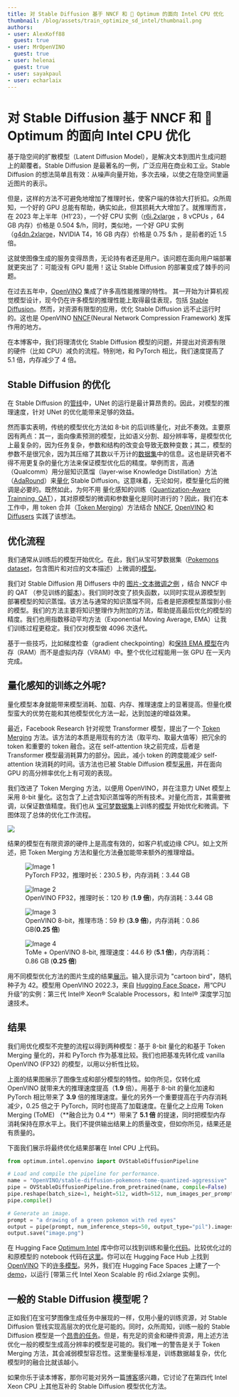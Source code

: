 ```yaml
---
title: 对 Stable Diffusion 基于 NNCF 和 🤗 Optimum 的面向 Intel CPU 优化 
thumbnail: /blog/assets/train_optimize_sd_intel/thumbnail.png
authors:
- user: AlexKoff88
  guest: true
- user: MrOpenVINO
  guest: true
- user: helenai
  guest: true
- user: sayakpaul
- user: echarlaix
---
```


# 对 Stable Diffusion 基于 NNCF 和 🤗 Optimum 的面向 Intel CPU 优化 

基于隐空间的扩散模型（Latent Diffusion Model），是解决文本到图片生成问题上的颠覆者。Stable Diffusion 是最著名的一例，广泛应用在商业和工业。Stable Diffusion 的想法简单且有效：从噪声向量开始，多次去噪，以使之在隐空间里逼近图片的表示。

但是，这样的方法不可避免地增加了推理时长，使客户端的体验大打折扣。众所周知，一个好的 GPU 总能有帮助，确实如此，但其损耗大大增加了。就推理而言，在 2023 年上半年（H1'23），一个好 CPU 实例（[r6i.2xlarge](https://aws.amazon.com/ec2/instance-types/r6g/) ，8 vCPUs ，64 GB 内存）价格是 0.504 $/h，同时，类似地，一个好 GPU 实例（[g4dn.2xlarge](https://aws.amazon.com/ec2/instance-types/g4/)，NVIDIA T4，16 GB 内存）价格是 0.75 $/h ，是前者的近 1.5 倍。


这就使图像生成的服务变得昂贵，无论持有者还是用户。该问题在面向用户端部署就更突出了：可能没有 GPU 能用！这让 Stable Diffusion 的部署变成了棘手的问题。

在过去五年中，[OpenVINO](https://docs.openvino.ai/) 集成了许多高性能推理的特性。 其一开始为计算机视觉模型设计，现今仍在许多模型的推理性能上取得最佳表现，包括 [Stable Diffusion](https://huggingface.co/blog/stable-diffusion-inference-intel)。然而，对资源有限型的应用，优化 Stable Diffusion 远不止运行时的。这也是 OpenVINO [NNCF](https://github.com/openvinotoolkit/nncf)(Neural Network Compression Framework) 发挥作用的地方。

在本博客中，我们将理清优化 Stable Diffusion 模型的问题，并提出对资源有限的硬件（比如 CPU）减负的流程。特别地，和 PyTorch 相比，我们速度提高了 5.1 倍，内存减少了 4 倍。 <!--考证如何翻译-->

## Stable Diffusion 的优化

在 Stable Diffusion 的[管线](https://huggingface.co/docs/diffusers/api/pipelines/stable_diffusion/overview)中，UNet 的运行是最计算昂贵的。因此，对模型的推理速度，针对 UNet 的优化能带来足够的效益。

然而事实表明，传统的模型优化方法如 8-bit 的后训练量化，对此不奏效。主要原因有两点：其一，面向像素预测的模型，比如语义分割、超分辨率等，是模型优化上最复杂的，因为任务复杂，参数和结构的改变会导致无数种变数；其二，模型的参数不是很冗余，因为其压缩了其数以千万计的[数据集](https://laion.ai/blog/laion-5b/)中的信息。这也是研究者不得不用更复杂的量化方法来保证模型优化后的精度。举例而言，高通（Qualcomm）用分层知识蒸馏（layer-wise Knowledge Distillation）方法（[AdaRound](https://arxiv.org/abs/2004.10568)）来[量化](https://www.qualcomm.com/news/onq/2023/02/worlds-first-on-device-demonstration-of-stable-diffusion-on-android) Stable Diffusion。这意味着，无论如何，模型量化后的微调是必要的。既然如此，为何不用 量化感知的训练（[Quantization-Aware Trainning, QAT](https://arxiv.org/abs/1712.05877)），其对原模型的微调和参数量化是同时进行的？<!--意思到了，，，“和训练一样”就不翻译了-->因此，我们在本工作中，用 token 合并（[Token Merging](https://arxiv.org/abs/2210.09461)）方法结合 [NNCF](https://github.com/openvinotoolkit/nncf), [OpenVINO](https://www.intel.com/content/www/us/en/developer/tools/openvino-toolkit/overview.html) 和 [Diffusers](https://github.com/huggingface/diffusers) 实践了该想法。

## 优化流程

我们通常从训练后的模型开始优化。在此，我们从宝可梦数据集（[Pokemons dataset](https://huggingface.co/datasets/lambdalabs/pokemon-blip-captions)，包含图片和对应的文本描述）上微调的[模型](https://huggingface.co/svjack/Stable-Diffusion-Pokemon-en)。

我们对 Stable Diffusion 用 Diffusers 中的 [图片-文本微调之例](https://huggingface.co/docs/diffusers/training/text2image) ，结合 NNCF 中的 QAT （参见训练的[脚本](https://github.com/huggingface/optimum-intel/tree/main/examples/openvino/stable-diffusion)）。我们同时改变了损失函数，以同时实现从源模型到部署模型的知识蒸馏。该方法与通常的知识蒸馏不同，后者是把源模型蒸馏到小些的模型。我们的方法主要将知识整理作为附加的方法，帮助提高最后优化的模型的精度。我们也用指数移动平均方法（Exponential Moving Average, EMA）<!--? 不懂“excluding quantizers”在说什么-->让我们训练过程更稳定。我们仅对模型做 4096 次迭代。

基于一些技巧，比如梯度检查（gradient checkpointing<!--存在问题。。。-->）和[保持 EMA 模型](https://github.com/huggingface/optimum-intel/blob/bbbe7ff0e81938802dbc1d234c3dcdf58ef56984/examples/openvino/stable-diffusion/train_text_to_image_qat.py#L941)在内存（RAM）而不是虚拟内存（VRAM）中。整个优化过程能用一张 GPU 在一天内完成。

## 量化感知的训练之外呢?

量化模型本身就能带来模型消耗、加载、内存、推理速度上的显著提高。但量化模型蛮大的优势在能和其他模型优化方法一起，达到加速的增益效果。

最近，Facebook Research 针对视觉 Transformer 模型，提出了一个 [Token Merging](https://arxiv.org/abs/2210.09461) 方法。该方法的本质是用现有的方法（取平均、取最大值等）把冗余的 token 和重要的 token 融合。这在 self-attention 块之前完成，后者是 Transformer 模型最消耗算力的部分。因此，减小 token 的跨度能减少 self-attention 块消耗的时间。该方法也已被 Stable Diffusion 模型[采用](https://arxiv.org/pdf/2303.17604.pdf)，并在面向 GPU 的高分辨率优化上有可观的表现。

我们改进了 Token Merging 方法，以便用 OpenVINO，并在注意力 UNet 模型上采用 8-bit 量化<!--不确定是否有失偏颇-->。这包含了上述含知识蒸馏等的所有技术。对量化而言，其需要微调，以保证数值精度。我们也从 [宝可梦数据集](https://huggingface.co/datasets/lambdalabs/pokemon-blip-captions)上训练的[模型](https://huggingface.co/svjack/Stable-Diffusion-Pokemon-en) 开始优化和微调。下图体现了总体的优化工作流程。

![](https://huggingface.co/datasets/huggingface/documentation-images/resolve/main/blog/train-optimize-sd-intel/overview.png)

结果的模型在有限资源的硬件上是高度有效的，如客户机或边缘 CPU。如上文所述，把 Token Merging 方法和量化方法叠加能带来额外的推理增益。

<div class="flex flex-row">
<div class="grid grid-cols-2 gap-4">
<figure>
<img class="max-w-full rounded-xl border-2 border-solid border-gray-600" src="https://huggingface.co/datasets/huggingface/documentation-images/resolve/main/blog/train-optimize-sd-intel/image_torch.png" alt="Image 1" />
<figcaption class="mt-2 text-center text-sm text-gray-500">PyTorch FP32，推理时长：230.5 秒，内存消耗：3.44 GB</figcaption>
</figure>
<figure>
<img class="max-w-full rounded-xl border-2 border-solid border-gray-600" src="https://huggingface.co/datasets/huggingface/documentation-images/resolve/main/blog/train-optimize-sd-intel/image_fp32.png" alt="Image 2" />
<figcaption class="mt-2 text-center text-sm text-gray-500">OpenVINO FP32，推理时长：120 秒 (<b>1.9 倍</b>)，内存消耗：3.44 GB</figcaption>
</figure>
<figure>
<img class="max-w-full rounded-xl border-2 border-solid border-gray-600" src="https://huggingface.co/datasets/huggingface/documentation-images/resolve/main/blog/train-optimize-sd-intel/image_quantized.png" alt="Image 3" />
<figcaption class="mt-2 text-center text-sm text-gray-500">OpenVINO 8-bit，推理市场：59 秒 (<b>3.9 倍</b>)，内存消耗：0.86 GB(<b>0.25 倍</b>)</figcaption>
</figure>
<figure>
<img class="max-w-full rounded-xl border-2 border-solid border-gray-600" src="https://huggingface.co/datasets/huggingface/documentation-images/resolve/main/blog/train-optimize-sd-intel/image_tome_quantized.png" alt="Image 4" />
<figcaption class="mt-2 text-center text-sm text-gray-500">ToMe + OpenVINO 8-bit, 推理速度：44.6 秒 (<b>5.1 倍</b>)，内存消耗：0.86 GB (<b>0.25 倍</b>)</figcaption>
</figure>
</div>
</div>

用不同模型优化方法的图片生成的结果[展示](https://huggingface.co/spaces/AlexKoff88/stable_diffusion)。输入提示词为 "cartoon bird"，随机种子为 42。模型用 OpenVINO 2022.3，来自 [Hugging Face Space](https://huggingface.co/docs/hub/spaces-overview)，用“CPU 升级”的实例：第三代 Intel® Xeon® Scalable Processors，和 Intel® 深度学习加速技术。

## 结果

我们用优化模型不完整的流程以得到两种模型：基于 8-bit 量化的和基于 Token Merging 量化的，并和 PyTorch 作为基准比较。我们也把基准先转化成 vanilla OpenVINO (FP32) 的模型，以用以分析性比较。

上面的结果图展示了图像生成和部分模型的特性。如你所见，仅转化成 OpenVINO 就带来大的推理速度提高（**1.9** 倍）。用基于 8-bit 的量化加速和 PyTorch 相比带来了 **3.9** 倍的推理速度。量化的另外一个重要提高在于内存消耗减少，0.25 倍之于 PyTorch，同时也提高了加载速度。在量化之上应用 Token Merging (ToME) （**融合比为 0.4 **）带来了 **5.1 倍** 的提速，同时把模型内存消耗保持在原水平上。我们不提供输出结果上的质量改变，但如你所见，结果还是有质量的。

下面我们展示将最终优化结果部署在 Intel CPU 上代码。

```python
from optimum.intel.openvino import OVStableDiffusionPipeline

# Load and compile the pipeline for performance.
name = "OpenVINO/stable-diffusion-pokemons-tome-quantized-aggressive"
pipe = OVStableDiffusionPipeline.from_pretrained(name, compile=False)
pipe.reshape(batch_size=1, height=512, width=512, num_images_per_prompt=1)
pipe.compile()

# Generate an image.
prompt = "a drawing of a green pokemon with red eyes"
output = pipe(prompt, num_inference_steps=50, output_type="pil").images[0]
output.save("image.png")

```

在 Hugging Face [Optimum Intel](https://huggingface.co/docs/optimum/main/en/intel/index) 库中你可以找到训练和量化[代码](https://github.com/huggingface/optimum-intel/tree/main/examples/openvino/stable-diffusion)。比较优化过的和原模型的 notebook 代码在[这里](https://github.com/huggingface/optimum-intel/blob/main/notebooks/openvino/stable_diffusion_optimization.ipynb)。你可以在 Hugging Face Hub 上找到 [OpenVINO](https://huggingface.co/OpenVINO) 下的[许多模型](https://huggingface.co/models?library=openvino&sort=downloads)。另外，我们在 Hugging Face Spaces 上建了一个 [demo](https://huggingface.co/spaces/AlexKoff88/stable_diffusion)，以运行 [带第三代 Intel Xeon Scalable 的 r6id.2xlarge 实例]。

## 一般的 Stable Diffusion 模型呢？

正如我们在宝可梦图像生成任务中展现的一样，仅用小量的训练资源，对 Stable Diffusion 管线实现高层次的优化是可能的。同时，众所周知，训练一般的 Stable Diffusion 模型是一个[昂贵的任务](https://www.mosaicml.com/blog/training-stable-diffusion-from-scratch-part-2)。但是，有充足的资金和硬件资源，用上述方法优化一般的模型生成高分辨率的模型是可能的。我们唯一的警告是关于 Token Merging 方法，其会减弱模型容忍性。这里衡量标准是，训练数据越复杂，优化模型时的融合比就该越小。

如果你乐于读本博客，那你可能对另外一篇[博客](https://huggingface.co/blog/stable-diffusion-inference-intel)感兴趣，它讨论了在第四代 Intel Xeon CPU 上其他互补的 Stable Diffusion 模型优化方法。
